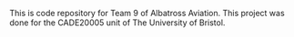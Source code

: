 This is code repository for Team 9 of Albatross Aviation. This project was done for the CADE20005 unit of The University of Bristol.

